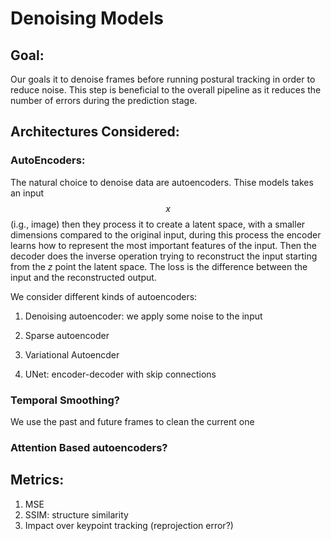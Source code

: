 # Denoising Models 

## Goal: 

Our goals it to denoise frames before running postural tracking in order to reduce noise. This step is beneficial to the overall pipeline as it reduces the number of errors during the prediction stage. 


## Architectures Considered:

### AutoEncoders:

The natural choice to denoise data are autoencoders. Thise models takes an input $$x$$ (i.g., image) then they process it to create a latent space, with a smaller dimensions compared to the original input, during this process the encoder learns how to represent the most important features of the input. Then the decoder does the inverse operation trying to reconstruct the input starting from the $z$ point the latent space. The loss is the difference between the input and the reconstructed output. 

We consider different kinds of autoencoders:

1. Denoising autoencoder: we apply some noise to the input 

2. Sparse autoencoder

3. Variational Autoencder 

4. UNet: encoder-decoder with skip connections 

### Temporal Smoothing?

We use the past and future frames to clean the current one 


### Attention Based autoencoders?

## Metrics:

1. MSE
2. SSIM: structure similarity 
3. Impact over keypoint tracking (reprojection error?)